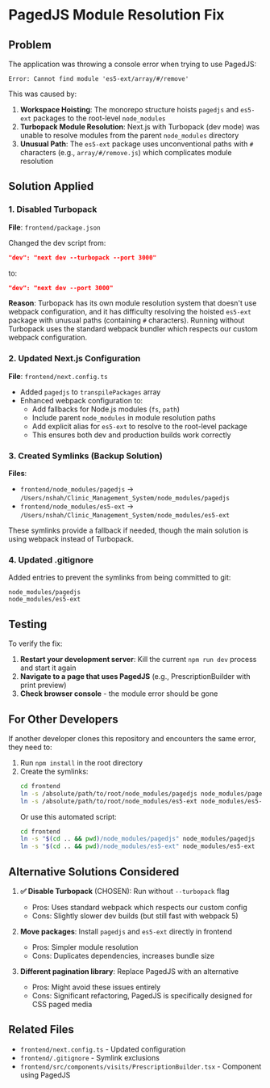 # PagedJS Module Resolution Fix

## Problem
The application was throwing a console error when trying to use PagedJS:
```
Error: Cannot find module 'es5-ext/array/#/remove'
```

This was caused by:
1. **Workspace Hoisting**: The monorepo structure hoists `pagedjs` and `es5-ext` packages to the root-level `node_modules`
2. **Turbopack Module Resolution**: Next.js with Turbopack (dev mode) was unable to resolve modules from the parent `node_modules` directory
3. **Unusual Path**: The `es5-ext` package uses unconventional paths with `#` characters (e.g., `array/#/remove.js`) which complicates module resolution

## Solution Applied

### 1. Disabled Turbopack
**File**: `frontend/package.json`

Changed the dev script from:
```json
"dev": "next dev --turbopack --port 3000"
```
to:
```json
"dev": "next dev --port 3000"
```

**Reason**: Turbopack has its own module resolution system that doesn't use webpack configuration, and it has difficulty resolving the hoisted `es5-ext` package with unusual paths (containing `#` characters). Running without Turbopack uses the standard webpack bundler which respects our custom webpack configuration.

### 2. Updated Next.js Configuration
**File**: `frontend/next.config.ts`

- Added `pagedjs` to `transpilePackages` array
- Enhanced webpack configuration to:
  - Add fallbacks for Node.js modules (`fs`, `path`)
  - Include parent `node_modules` in module resolution paths
  - Add explicit alias for `es5-ext` to resolve to the root-level package
  - This ensures both dev and production builds work correctly

### 3. Created Symlinks (Backup Solution)
**Files**: 
- `frontend/node_modules/pagedjs` → `/Users/nshah/Clinic_Management_System/node_modules/pagedjs`
- `frontend/node_modules/es5-ext` → `/Users/nshah/Clinic_Management_System/node_modules/es5-ext`

These symlinks provide a fallback if needed, though the main solution is using webpack instead of Turbopack.

### 4. Updated .gitignore
Added entries to prevent the symlinks from being committed to git:
```
node_modules/pagedjs
node_modules/es5-ext
```

## Testing
To verify the fix:
1. **Restart your development server**: Kill the current `npm run dev` process and start it again
2. **Navigate to a page that uses PagedJS** (e.g., PrescriptionBuilder with print preview)
3. **Check browser console** - the module error should be gone

## For Other Developers
If another developer clones this repository and encounters the same error, they need to:
1. Run `npm install` in the root directory
2. Create the symlinks:
   ```bash
   cd frontend
   ln -s /absolute/path/to/root/node_modules/pagedjs node_modules/pagedjs
   ln -s /absolute/path/to/root/node_modules/es5-ext node_modules/es5-ext
   ```
   Or use this automated script:
   ```bash
   cd frontend
   ln -s "$(cd .. && pwd)/node_modules/pagedjs" node_modules/pagedjs
   ln -s "$(cd .. && pwd)/node_modules/es5-ext" node_modules/es5-ext
   ```

## Alternative Solutions Considered
1. **✅ Disable Turbopack** (CHOSEN): Run without `--turbopack` flag
   - Pros: Uses standard webpack which respects our custom config
   - Cons: Slightly slower dev builds (but still fast with webpack 5)
   
2. **Move packages**: Install `pagedjs` and `es5-ext` directly in frontend
   - Pros: Simpler module resolution
   - Cons: Duplicates dependencies, increases bundle size
   
3. **Different pagination library**: Replace PagedJS with an alternative
   - Pros: Might avoid these issues entirely
   - Cons: Significant refactoring, PagedJS is specifically designed for CSS paged media

## Related Files
- `frontend/next.config.ts` - Updated configuration
- `frontend/.gitignore` - Symlink exclusions
- `frontend/src/components/visits/PrescriptionBuilder.tsx` - Component using PagedJS

